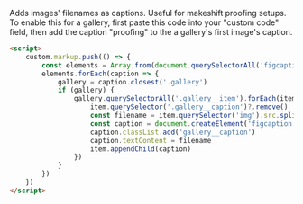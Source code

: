 Adds images' filenames as captions. Useful for makeshift proofing setups. To enable this for a gallery, first paste this code into your "custom code" field, then add the caption "proofing" to the a gallery's first image's caption.

```html
<script>
	custom.markup.push(() => {
		const elements = Array.from(document.querySelectorAll('figcaption')).filter(el => el.innerText.toLowerCase() === 'proofing')
		elements.forEach(caption => {
			gallery = caption.closest('.gallery')
			if (gallery) {
				gallery.querySelectorAll('.gallery__item').forEach(item => {
					item.querySelector('.gallery__caption')?.remove()
					const filename = item.querySelector('img').src.split('/').pop().split('.')[0]
					const caption = document.createElement('figcaption')
					caption.classList.add('gallery__caption')
					caption.textContent = filename
					item.appendChild(caption)
				})
			}
		})
	})
</script>
```
